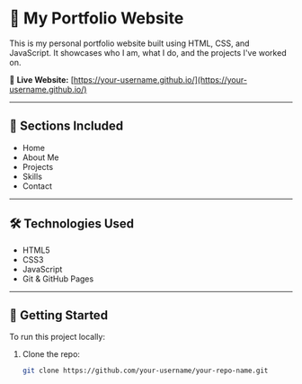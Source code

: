 # 💼 My Portfolio Website

This is my personal portfolio website built using HTML, CSS, and JavaScript. It showcases who I am, what I do, and the projects I've worked on.

🔗 **Live Website:** [https://your-username.github.io/](https://your-username.github.io/)

---

## 🧾 Sections Included

- Home
- About Me
- Projects
- Skills
- Contact

---

## 🛠️ Technologies Used

- HTML5
- CSS3
- JavaScript
- Git & GitHub Pages

---

## 🚀 Getting Started

To run this project locally:

1. Clone the repo:
   ```bash
   git clone https://github.com/your-username/your-repo-name.git
